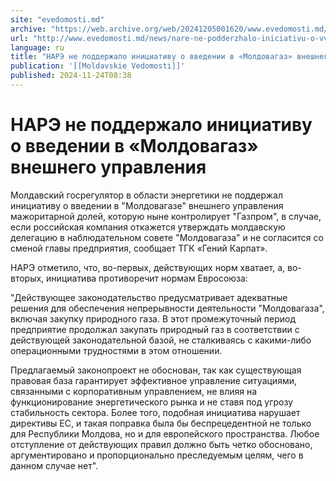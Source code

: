 ```yaml
---
site: "evedomosti.md"
archive: "https://web.archive.org/web/20241205001620/www.evedomosti.md/news/nare-ne-podderzhalo-iniciativu-o-vvedenii-v-moldovagaz-vnesh"
url: "http://www.evedomosti.md/news/nare-ne-podderzhalo-iniciativu-o-vvedenii-v-moldovagaz-vnesh"
language: ru
title: "НАРЭ не поддержало инициативу о введении в «Молдовагаз» внешнего управления"
publication: '[[Moldavskie Vedomosti]]'
published: 2024-11-24T08:38
---
```


# НАРЭ не поддержало инициативу о введении в «Молдовагаз» внешнего управления

Молдавский госрегулятор в области энергетики не поддержал инициативу о введении в "Молдовагазе" внешнего управления мажоритарной долей, которую ныне контролирует "Газпром", в случае, если российская компания откажется утверждать молдавскую делегацию в наблюдательном совете "Молдовагаза" и не согласится со сменой главы предприятия, сообщает ТГК «Гений Карпат».

НАРЭ отметило, что, во-первых, действующих норм хватает, а, во-вторых, инициатива противоречит нормам Евросоюза:

"Действующее законодательство предусматривает адекватные решения для обеспечения непрерывности деятельности "Молдовагаза", включая закупку природного газа. В этот промежуточный период предприятие продолжал закупать природный газ в соответствии с действующей законодательной базой, не сталкиваясь с какими-либо операционными трудностями в этом отношении.

Предлагаемый законопроект не обоснован, так как существующая правовая база гарантирует эффективное управление ситуациями, связанными с корпоративным управлением, не влияя на функционирование энергетического рынка и не ставя под угрозу стабильность сектора. Более того, подобная инициатива нарушает директивы ЕС, и такая поправка была бы беспрецедентной не только для Республики Молдова, но и для европейского пространства. Любое отступление от действующих правил должно быть четко обосновано, аргументировано и пропорционально преследуемым целям, чего в данном случае нет".